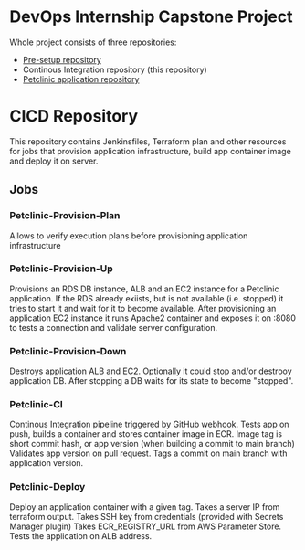 # DevOps Internship Capstone Project
Whole project consists of three repositories:
- [Pre-setup repository ](https://github.com/lipalipinski/capstone-project-2-pre-setup)
- Continous Integration repository (this repository)
- [Petclinic application repository](https://github.com/lipalipinski/spring-petclinic)

# CICD Repository

This repository contains Jenkinsfiles, Terraform plan and other resources for jobs that provision application infrastructure, build app container image and deploy it on server.

## Jobs

### Petclinic-Provision-Plan
Allows to verify execution plans before provisioning application infrastructure

### Petclinic-Provision-Up
Provisions an RDS DB instance, ALB and an EC2 instance for a Petclinic application.
If the RDS already exiists, but is not available (i.e. stopped) it tries to start it 
and wait for it to become available. After provisioning an application EC2 instance it runs Apache2 
container and exposes it on :8080 to tests a connection and validate server configuration.

### Petclinic-Provision-Down
Destroys application ALB and EC2. Optionally it could stop and/or destrooy application DB.
After stopping a DB waits for its state to become "stopped".

### Petclinic-CI
Continous Integration pipeline triggered by GitHub webhook.
Tests app on push, builds a container and stores container image in ECR.
Image tag is short commit hash, or app version (when building a commit to main branch)
Validates app version on pull request. Tags a commit on main branch with application version.

### Petclinic-Deploy
Deploy an application container with a given tag.
Takes a server IP from terraform output.
Takes SSH key from credentials (provided with Secrets Manager plugin)
Takes ECR_REGISTRY_URL from AWS Parameter Store.
Tests the application on ALB address.

